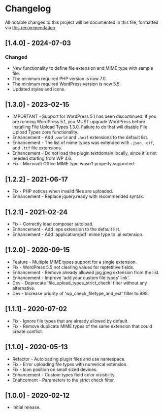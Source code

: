 # Changelog
All notable changes to this project will be documented in this file, formatted via [this recommendation](https://keepachangelog.com/).

## [1.4.0] - 2024-07-03
### Changed
- New functionality to define file extension and MIME type with sample file.
- The minimum required PHP version is now 7.0.
- The minimum required WordPress version is now 5.5.
- Updated styles and icons.

## [1.3.0] - 2023-02-15
- IMPORTANT - Support for WordPress 5.1 has been discontinued. If you are running WordPress 5.1, you MUST upgrade WordPress before installing File Upload Types 1.3.0. Failure to do that will disable File Upload Types core functionality.
- Enhancement - Add `.world` and `.heif` extensions to the default list.
- Enhancement - The list of mime types was extended with `.json`, `.otf`, and `.ttf` file extensions.
- Enhancement - Do not load the plugin textdomain locally, since it is not needed starting from WP 4.6.
- Fix - Microsoft Office MIME type wasn't properly supported.

## [1.2.2] - 2021-06-17
- Fix - PHP notices when invalid files are uploaded.
- Enhancement - Replace jquery.ready with recommended syntax.

## [1.2.1] - 2021-02-24
- Fix - Correctly load composer autoload.
- Enhancement - Add .eps extension to the default list.
- Enhancement - Add 'application/pdf' mime type to .ai extension.

## [1.2.0] - 2020-09-15
- Feature - Multiple MIME types support for a single extension.
- Fix - WordPress 5.5 not clearing values for reptetitive fields.
- Enhancement - Remove already allowed jpg,jpeg extension from the list.
- Enhancement - Improve 'add your custom file types' link'.
- Dev - Deprecate 'file_upload_types_strict_check' filter without any alternative.
- Dev - Increase priority of 'wp_check_filetype_and_ext' filter to 999.

## [1.1.1] - 2020-07-02
- Fix - Ignore file types that are already allowed by default.
- Fix - Remove duplicate MIME types of the same extension that could create conflict.

## [1.1.0] - 2020-05-13
- Refactor - Autoloading plugin files and use namespace.
- Fix - Error uploading file types with numerical extension.
- Fix - Icon position on small sized devices.
- Enhancement - Custom types field color visisbility.
- Enahcement - Parameters to the strict check filter.

## [1.0.0] - 2020-02-12
- Initial release.
